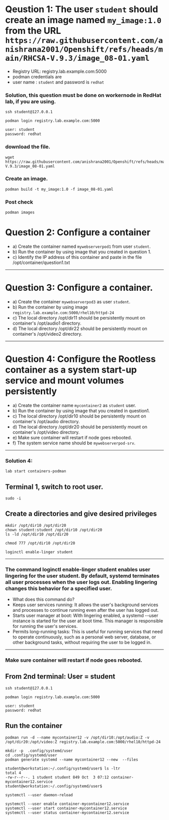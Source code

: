 # Qeustion 1: The user `student` should create an image named `my_image:1.0` from the URL `https://raw.githubusercontent.com/anishrana2001/Openshift/refs/heads/main/RHCSA-V.9.3/image_08-01.yaml`

- Registry URL: registry.lab.example.com:5000
- podman credentials are
- user name : `student` and password is `redhat`


### Solution, this question must be done on workernode in RedHat lab, if you are using.

```
ssh student@127.0.0.1
```
```
podman login registry.lab.example.com:5000
```
```
user: student
password: redhat
```
### download the file.
```
wget https://raw.githubusercontent.com/anishrana2001/Openshift/refs/heads/main/RHCSA-V.9.3/image_08-01.yaml
```

### Create an image.
```
podman build -t my_image:1.0 -f image_08-01.yaml
```

### Post check
```
podman images
```


# Question 2: Configure a container 
- a) Create the container named `mywebserverpod1` from user `student`.
- b) Run the container by using image that you created in question 1.
- c) Identify the IP address of this container and paste in the file /opt/container/question1.txt
---
# Question 3: Configure a container.
- a) Create the container `mywebserverpod3` as user `student`.
- b) Run the container by using image `registry.lab.example.com:5000/rhel10/httpd-24`
- c) The local directory /opt/dir11 should be persistently mount on container's /opt/audio1 directory.
- d) The local directory /opt/dir22 should be persistently mount on container's /opt/video2 directory.
---

# Question 4: Configure the Rootless container as a system start-up service and mount volumes persistently
- a) Create the container name `mycontainer2` as `student` user.
- b) Run the container by using image that you created in question1.
- c) The local directory /opt/dir10 should be persistently mount on container's /opt/audio directory.
- d) The local directory /opt/dir20 should be persistently mount on container's /opt/video directory.
- e) Make sure container will restart if node goes rebooted.
- f) The system service name should be `mywebserverpod-srv`.
---
### Solution 4: 
```
lab start containers-podman
```

## Terminal 1, switch to root user.
```
sudo -i
```
## Create a directories and give desired privileges
```
mkdir /opt/dir10 /opt/dir20
chown student:student /opt/dir10 /opt/dir20
ls -ld /opt/dir10 /opt/dir20

chmod 777 /opt/dir10 /opt/dir20
```
```
loginctl enable-linger student
```
---
### The command loginctl enable-linger student enables user lingering for the user student. By default, systemd terminates all user processes when the user logs out. Enabling lingering changes this behavior for a specified user. 
- What does this command do?
- Keeps user services running: It allows the user's background services and processes to continue running even after the user has logged out.
- Starts user manager at boot: With lingering enabled, a systemd --user instance is started for the user at boot time. This manager is responsible for running the user's services.
- Permits long-running tasks: This is useful for running services that need to operate continuously, such as a personal web server, database, or other background tasks, without requiring the user to be logged in.
---
### Make sure container will restart if node goes rebooted.


## From 2nd terminal: User = student
```
ssh student@127.0.0.1
```
```
podman login registry.lab.example.com:5000
```
```
user: student
password: redhat
```
## Run the container
```
podman run -d --name mycontainer12 -v /opt/dir10:/opt/audio:Z -v /opt/dir20:/opt/video:Z registry.lab.example.com:5000/rhel10/httpd-24
```
```
mkdir -p  .config/systemd/user
cd .config/systemd/user
podman generate systemd --name mycontainer12 --new  --files 
```
```
student@workstation:~/.config/systemd/user$ ls -ltr
total 4
-rw-r--r--. 1 student student 849 Oct  3 07:12 container-mycontainer12.service
student@workstation:~/.config/systemd/user$ 
```
```
systemctl --user daemon-reload 

```
```
systemctl --user enable container-mycontainer12.service
systemctl --user start container-mycontainer12.service
systemctl --user status container-mycontainer12.service
```
